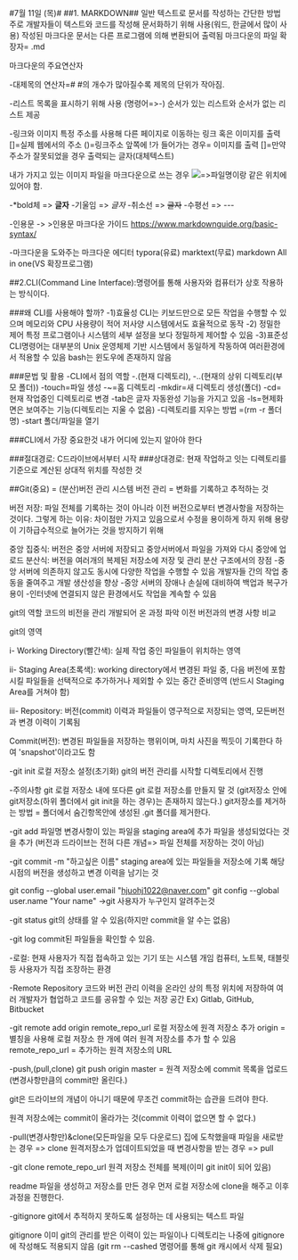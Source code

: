 #7월 11일 (목)#
##1. MARKDOWN##
일반 텍스트로 문서를 작성하는 간단한 방법
주로 개발자들이 텍스트와 코드를 작성해 문서화하기 위해 사용(워드, 한글에서 많이 사용)
작성된 마크다운 문서는 다른 프로그램에 의해 변환되어 출력됨
마크다운의 파일 확장자= .md

마크다운의 주요연산자

-대제목의 연산자=#
#의 개수가 많아질수록 제목의 단위가 작아짐.

-리스트
목록을 표시하기 위해 사용 (명령어=>-)
순서가 있는 리스트와 순서가 없는 리스트 제공

-링크와 이미지
특정 주소를 사용해 다른 페이지로 이동하는 링크 혹은 이미지를 출력
[]=실제 웹에서의 주소
()=링크주소
앞쪽에 !가 들어가는 경우= 이미지를 출력
[]=만약 주소가 잘못되었을 경우 출력되는 글자(대체텍스트)

내가 가지고 있는 이미지 파일을 마크다운으로 쓰는 경우 
![](./파일명)=>파일명이랑 같은 위치에 있어야 함.

-*bold체  =>  **글자**
-기울임 => *글자*
-취소선 => ~~글자~~
-수평선 => ---

-인용문
-> >인용문
마크다운 가이드 
https://www.markdownguide.org/basic-syntax/

-마크다운을 도와주는 마크다운 에디터
typora(유료)
marktext(무료)
markdown All in one(VS 확장프로그램)

##2.CLI(Command Line Interface):명령어를 통해 사용자와 컴퓨터가 상호 작용하는 방식이다.

###왜 CLI를 사용해야 할까?
-1)효율성
CLI는 키보드만으로 모든 작업을 수행할 수 있으며
메모리와 CPU 사용량이 적어 저사양 시스템에서도 효율적으로 동작
-2) 정밀한 제어
특정 프로그램이나 시스템의 세부 설정을 보다 정밀하게 제어할 수 있음
-3)표준성
CLI명령어는 대부분의 Unix 운영체제 기반 시스템에서 동일하게 작동하여 여러환경에서 적용할 수 있음
bash는 윈도우에 존재하지 않음

###문법 및 활용
-CLI에서 점의 역할
-.(현재 디렉토리),
-..(현재의 상위 디렉토리(부모 폴더))
-touch=파일 생성
-~=홈 디렉토리
-mkdir=새 디렉토리 생성(폴더)
-cd= 현재 작업중인 디렉토리로 변경
-tab은 글자 자동완성 기능을 가지고 있음
-ls=현제화면은 보여주는 기능(디렉토리는 지울 수 없음)
-디렉토리를 지우는 방법 =(rm -r 폴더명)
-start 폴더/파일을 열기

###CLI에서 가장 중요한것 
내가 어디에 있는지 알아야 한다

###절대경로: C드라이브에서부터 시작 
###상대경로: 현재 작업하고 잇는 디렉토리를 기준으로 계산된 상대적 위치를 작성한 것

##Git(중요) = (분산)버전 관리 시스템
버전 관리 = 변화를 기록하고 추적하는 것

버전 저장: 파일 전체를 기록하는 것이 아니라 이전 버전으로부터 변경사항을 저장하는 것이다.
그렇게 하는 이유: 차이점만 가지고 있음으로서 수정을 용이하게 하지 위해
 용량이 기하급수적으로 늘어가는 것을 방지하기 위해


중앙 집중식: 버전은 중앙 서버에 저장되고 중앙서버에서 파일을 가져와 다시 중앙에 업로드
분산식: 버전을 여러개의 복제된 저장소에 저장 및 관리
분산 구조에서의 장점
-중앙 서버에 의존하지 않고도 동시에 다양한 작업을 수행할 수 있음
  개발자들 간의 작업 충동을 줄여주고 개발 생산성을 향상
-중앙 서버의 장애나 손실에 대비하여 백업과 복구가 용이
-인터넷에 연결되지 않은 환경에서도 작업을 계속할 수 있음


git의 역할
코드의 비전을 관리
개발되어 온 과정 파악
이전 버전과의 변경 사항 비교

git의 영역

i- Working Directory(빨간색): 실제 작업 중인 파일들이 위치하는 영역

ii- Staging Area(초록색): working directory에서 변경된 파일 중, 다음 버전에 포함시킬 파일들을 선택적으로 추가하거나 제외할 수 있는 중간 준비영역
(반드시 Staging Area를 거쳐야 함)

iii- Repository: 버전(commit) 이력과 파일들이 영구적으로 저장되는 영역, 모든버전과 변경 이력이 기록됨

Commit(버전): 변경된 파일들을 저장하는 행위이며, 마치 사진을 찍듯이 기록한다 하여 'snapshot'이라고도 함

-git init
로컬 저장소 설정(초기화)
git의 버전 관리를 시작할 디렉토리에서 진행

-주의사항
git 로컬 저장소 내에 또다른 git 로컬 저장소를 만들지 말 것
(git저장소 안에 git저장소(하위 폴더에서 git init을 하는 경우)는 존재하지 않는다.)
git저장소를 제거하는 방법 = 폴더에서 숨긴항목안에 생성된 .git 폴더를 제거한다.

-git add 파일명
변경사항이 있는 파일을 staging area에 추가
파일을 생성되었다는 것을 추가
(버전과 드라이브는 전혀 다른 개념=> 파일 전체를 저장하는 것이 아님)

-git commit -m "하고싶은 이름"
staging area에 있는 파일들을 저장소에 기록
해당 시점의 버전을 생성하고 변경 이력을 남기는 것 

git config --global user.email "hjuohj1022@naver.com"
git config --global user.name "Your name"
->git 사용자가 누구인지 알려주는것

-git status
git의 상태를 알 수 있음(하지만 commit을 알 수는 없음)

-git log
commit된 파일들을 확인할 수 있음.

-로컬: 현재 사용자가 직접 접속하고 있는 기기 또는 시스템
개임 컴퓨터, 노트북, 태블릿등 사용자가 직접 조장하는 환경

-Remote Repository
코드와 버전 관리 이력을 온라인 상의 특정 위치에 저장하여 여러 개발자가 협업하고 코드를 공유할 수 있는 저장 공간
Ex) Gitlab, GitHub, Bitbucket

-git remote add origin remote_repo_url
로컬 저장소에 원격 저장소 추가
origin =별칭을 사용해 로컬 저장소 한 개에 여러 원격 저장소를 추가 할 수 있음
remote_repo_url = 추가하는 원격 저장소의 URL

-push,(pull,clone)
git push origin master = 원격 저장소에 commit 목록을 업로드(변경사항만큼의  commit만 올린다.)

git은 드라이브의 개념이 아니기 때문에 무조건 commit하는 습관을 드려야 한다.

원격 저장소에는 commit이 올라가는 것(commit 이력이 없으면 할 수 없다.)

-pull(변경사항만)&clone(모든파일을 모두 다운로드)
집에 도착했을때 파일을 새로받는 경우 => clone
원격저장소가 업데이트되었을 때 변경사항을 받는 경우 => pull

-git clone remote_repo_url
원격 저장소 전체를 복제(이미 git init이 되어 있음)

readme 파일을 생성하고 저장소를 만든 경우
먼저 로컬 저장소에 clone을 해주고 이후 과정을 진행한다.


-gitignore
git에서 추적하지 못하도록 설정하는 데 사용되는 텍스트 파일

gitignore
이미 git의 관리를 받은 이력이 있는 파일이나 디렉토리는 나중에 gitignore에 작성해도 적용되지 않음
(git rm --cashed 명령어를 통해 git 캐시에서 삭제 필요)
